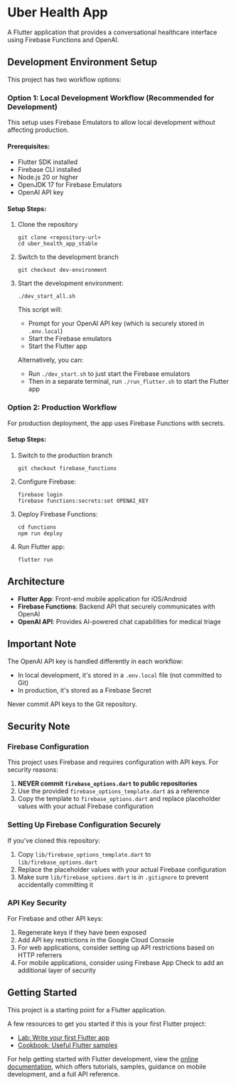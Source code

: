 # Uber Health App

A Flutter application that provides a conversational healthcare interface using Firebase Functions and OpenAI.

## Development Environment Setup

This project has two workflow options:

### Option 1: Local Development Workflow (Recommended for Development)

This setup uses Firebase Emulators to allow local development without affecting production.

#### Prerequisites:
- Flutter SDK installed
- Firebase CLI installed
- Node.js 20 or higher
- OpenJDK 17 for Firebase Emulators
- OpenAI API key

#### Setup Steps:

1. Clone the repository
   ```
   git clone <repository-url>
   cd uber_health_app_stable
   ```

2. Switch to the development branch
   ```
   git checkout dev-environment
   ```

3. Start the development environment:
   ```
   ./dev_start_all.sh
   ```
   This script will:
   - Prompt for your OpenAI API key (which is securely stored in `.env.local`)
   - Start the Firebase emulators
   - Start the Flutter app

   Alternatively, you can:
   - Run `./dev_start.sh` to just start the Firebase emulators
   - Then in a separate terminal, run `./run_flutter.sh` to start the Flutter app

### Option 2: Production Workflow

For production deployment, the app uses Firebase Functions with secrets.

#### Setup Steps:

1. Switch to the production branch
   ```
   git checkout firebase_functions
   ```

2. Configure Firebase:
   ```
   firebase login
   firebase functions:secrets:set OPENAI_KEY
   ```

3. Deploy Firebase Functions:
   ```
   cd functions
   npm run deploy
   ```

4. Run Flutter app:
   ```
   flutter run
   ```

## Architecture

- **Flutter App**: Front-end mobile application for iOS/Android
- **Firebase Functions**: Backend API that securely communicates with OpenAI
- **OpenAI API**: Provides AI-powered chat capabilities for medical triage

## Important Note

The OpenAI API key is handled differently in each workflow:
- In local development, it's stored in a `.env.local` file (not committed to Git)
- In production, it's stored as a Firebase Secret

Never commit API keys to the Git repository.

## Security Note

### Firebase Configuration

This project uses Firebase and requires configuration with API keys. For security reasons:

1. **NEVER commit `firebase_options.dart` to public repositories**
2. Use the provided `firebase_options_template.dart` as a reference
3. Copy the template to `firebase_options.dart` and replace placeholder values with your actual Firebase configuration

### Setting Up Firebase Configuration Securely

If you've cloned this repository:

1. Copy `lib/firebase_options_template.dart` to `lib/firebase_options.dart`
2. Replace the placeholder values with your actual Firebase configuration
3. Make sure `lib/firebase_options.dart` is in `.gitignore` to prevent accidentally committing it

### API Key Security

For Firebase and other API keys:

1. Regenerate keys if they have been exposed
2. Add API key restrictions in the Google Cloud Console
3. For web applications, consider setting up API restrictions based on HTTP referrers
4. For mobile applications, consider using Firebase App Check to add an additional layer of security

## Getting Started

This project is a starting point for a Flutter application.

A few resources to get you started if this is your first Flutter project:

- [Lab: Write your first Flutter app](https://docs.flutter.dev/get-started/codelab)
- [Cookbook: Useful Flutter samples](https://docs.flutter.dev/cookbook)

For help getting started with Flutter development, view the
[online documentation](https://docs.flutter.dev/), which offers tutorials,
samples, guidance on mobile development, and a full API reference.
